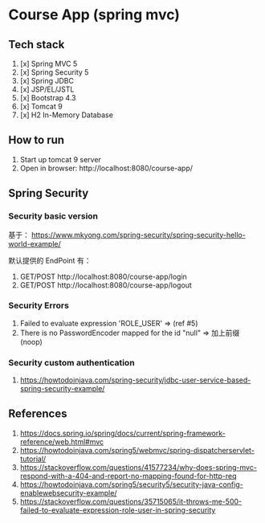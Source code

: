 # Course App (spring mvc)

## Tech stack

1. [x] Spring MVC 5
2. [x] Spring Security 5
3. [x] Spring JDBC
4. [x] JSP/EL/JSTL
5. [x] Bootstrap 4.3
6. [x] Tomcat 9
7. [x] H2 In-Memory Database

## How to run

1. Start up tomcat 9 server
2. Open in browser: http://localhost:8080/course-app/

## Spring Security

### Security basic version

基于： https://www.mkyong.com/spring-security/spring-security-hello-world-example/

默认提供的 EndPoint 有：

1. GET/POST http://localhost:8080/course-app/login
2. GET/POST http://localhost:8080/course-app/logout

### Security Errors

1. Failed to evaluate expression 'ROLE_USER' => (ref #5)
2. There is no PasswordEncoder mapped for the id "null" => 加上前缀(noop)

### Security custom authentication

1. https://howtodoinjava.com/spring-security/jdbc-user-service-based-spring-security-example/

## References

1. https://docs.spring.io/spring/docs/current/spring-framework-reference/web.html#mvc
2. https://howtodoinjava.com/spring5/webmvc/spring-dispatcherservlet-tutorial/
3. https://stackoverflow.com/questions/41577234/why-does-spring-mvc-respond-with-a-404-and-report-no-mapping-found-for-http-req
4. https://howtodoinjava.com/spring5/security5/security-java-config-enablewebsecurity-example/
5. https://stackoverflow.com/questions/35715065/it-throws-me-500-failed-to-evaluate-expression-role-user-in-spring-security
